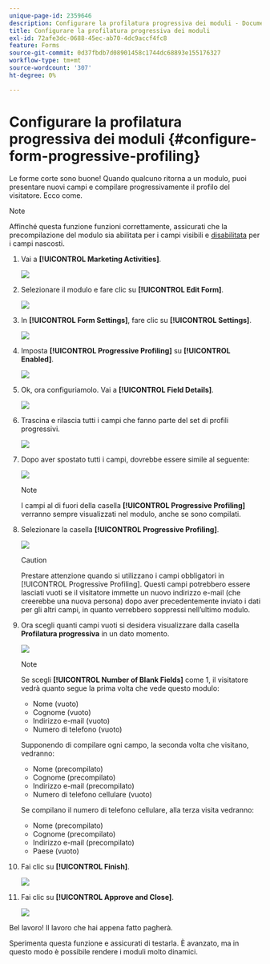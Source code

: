```yaml
---
unique-page-id: 2359646
description: Configurare la profilatura progressiva dei moduli - Documentazione di Marketo - Documentazione del prodotto
title: Configurare la profilatura progressiva dei moduli
exl-id: 72afe3dc-0688-45ec-ab70-4dc9accf4fc8
feature: Forms
source-git-commit: 0d37fbdb7d08901458c1744dc68893e155176327
workflow-type: tm+mt
source-wordcount: '307'
ht-degree: 0%

---
```


# Configurare la profilatura progressiva dei moduli {#configure-form-progressive-profiling}

Le forme corte sono buone! Quando qualcuno ritorna a un modulo, puoi presentare nuovi campi e compilare progressivamente il profilo del visitatore. Ecco come.

>[!NOTE]
>
>Affinché questa funzione funzioni correttamente, assicurati che la precompilazione del modulo sia abilitata per i campi visibili e [disabilitata](/help/marketo/product-docs/demand-generation/forms/form-fields/disable-pre-fill-for-a-form-field.md) per i campi nascosti.

1. Vai a **[!UICONTROL Marketing Activities]**.

   ![](assets/ma-1.png)

1. Selezionare il modulo e fare clic su **[!UICONTROL Edit Form]**.

   ![](assets/image2014-9-15-12-3a31-3a20.png)

1. In **[!UICONTROL Form Settings]**, fare clic su **[!UICONTROL Settings]**.

   ![](assets/image2014-9-15-12-3a31-3a29.png)

1. Imposta **[!UICONTROL Progressive Profiling]** su **[!UICONTROL Enabled]**.

   ![](assets/image2014-9-15-12-3a31-3a47.png)

1. Ok, ora configuriamolo. Vai a **[!UICONTROL Field Details]**.

   ![](assets/image2014-9-15-12-3a31-3a55.png)

1. Trascina e rilascia tutti i campi che fanno parte del set di profili progressivi.

   ![](assets/image2014-9-15-12-3a32-3a3.png)

1. Dopo aver spostato tutti i campi, dovrebbe essere simile al seguente:

   ![](assets/image2014-9-15-12-3a32-3a12.png)

   >[!NOTE]
   >
   >I campi al di fuori della casella **[!UICONTROL Progressive Profiling]** verranno sempre visualizzati nel modulo, anche se sono compilati.

1. Selezionare la casella **[!UICONTROL Progressive Profiling]**.

   ![](assets/image2014-9-15-12-3a32-3a19.png)

   >[!CAUTION]
   >
   >Prestare attenzione quando si utilizzano i campi obbligatori in [!UICONTROL Progressive Profiling]. Questi campi potrebbero essere lasciati vuoti se il visitatore immette un nuovo indirizzo e-mail (che creerebbe una nuova persona) dopo aver precedentemente inviato i dati per gli altri campi, in quanto verrebbero soppressi nell’ultimo modulo.

1. Ora scegli quanti campi vuoti si desidera visualizzare dalla casella **Profilatura progressiva** in un dato momento.

   ![](assets/image2014-9-15-12-3a32-3a26.png)

   >[!NOTE]
   >
   >Se scegli **[!UICONTROL Number of Blank Fields]** come 1, il visitatore vedrà quanto segue la prima volta che vede questo modulo:
   >
   >* Nome (vuoto)
   >* Cognome (vuoto)
   >* Indirizzo e-mail (vuoto)
   >* Numero di telefono (vuoto)
   >
   >Supponendo di compilare ogni campo, la seconda volta che visitano, vedranno:
   >
   >* Nome (precompilato)
   >* Cognome (precompilato)
   >* Indirizzo e-mail (precompilato)
   >* Numero di telefono cellulare (vuoto)
   >
   >Se compilano il numero di telefono cellulare, alla terza visita vedranno:
   >
   >* Nome (precompilato)
   >* Cognome (precompilato)
   >* Indirizzo e-mail (precompilato)
   >* Paese (vuoto)

1. Fai clic su **[!UICONTROL Finish]**.

   ![](assets/image2014-9-15-12-3a33-3a35.png)

1. Fai clic su **[!UICONTROL Approve and Close]**.

   ![](assets/image2014-9-15-12-3a33-3a45.png)

Bel lavoro! Il lavoro che hai appena fatto pagherà.

Sperimenta questa funzione e assicurati di testarla. È avanzato, ma in questo modo è possibile rendere i moduli molto dinamici.
